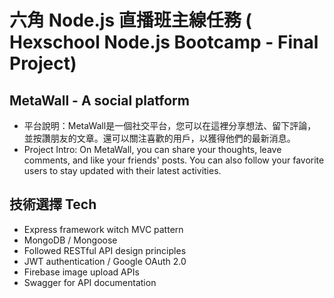 # 六角 Node.js 直播班主線任務 ( Hexschool Node.js Bootcamp - Final Project)

## MetaWall - A social platform
- 平台說明：MetaWall是一個社交平台，您可以在這裡分享想法、留下評論，並按讚朋友的文章。還可以關注喜歡的用戶，以獲得他們的最新消息。
- Project Intro: On MetaWall, you can share your thoughts, leave comments, and like your friends' posts. You can also follow your favorite users to stay updated with their latest activities.

## 技術選擇 Tech
- Express framework witch MVC pattern
- MongoDB / Mongoose
- Followed RESTful API design principles
- JWT authentication / Google OAuth 2.0
- Firebase image upload APIs
- Swagger for API documentation 

